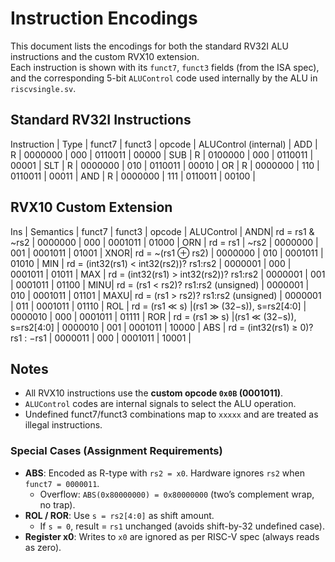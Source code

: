 # Instruction Encodings

This document lists the encodings for both the standard RV32I ALU instructions and the custom RVX10 extension.  
Each instruction is shown with its `funct7`, `funct3` fields (from the ISA spec), and the corresponding 5-bit `ALUControl` code used internally by the ALU in `riscvsingle.sv`.


## Standard RV32I Instructions

 Instruction | Type | funct7  | funct3 | opcode  | ALUControl (internal) |
 ADD         | R    | 0000000 | 000    | 0110011 | 00000                 |
 SUB         | R    | 0100000 | 000    | 0110011 | 00001                 |
 SLT         | R    | 0000000 | 010    | 0110011 | 00010                 |
 OR          | R    | 0000000 | 110    | 0110011 | 00011                 |
 AND         | R    | 0000000 | 111    | 0110011 | 00100                 |

## RVX10 Custom Extension

 Ins | Semantics                                   | funct7  | funct3 | opcode  | ALUControl |
 ANDN| rd = rs1 & ~rs2                             | 0000000 | 000    | 0001011 | 01000      |
 ORN | rd = rs1 | ~rs2                             | 0000000 | 001    | 0001011 | 01001      |
 XNOR| rd = ~(rs1 ⊕ rs2)                          | 0000000 | 010    | 0001011 | 01010      |
 MIN | rd = (int32(rs1) < int32(rs2))? rs1:rs2     | 0000001 | 000    | 0001011 | 01011      |
 MAX | rd = (int32(rs1) > int32(rs2))? rs1:rs2     | 0000001 | 001    | 0001011 | 01100      |
 MINU| rd = (rs1 < rs2)? rs1:rs2 (unsigned)        | 0000001 | 010    | 0001011 | 01101      |
 MAXU| rd = (rs1 > rs2)? rs1:rs2 (unsigned)        | 0000001 | 011    | 0001011 | 01110      |
 ROL | rd = (rs1 ≪ s) |(rs1 ≫ (32−s)), s=rs2[4:0] | 0000010 | 000    | 0001011 | 01111      |
 ROR | rd = (rs1 ≫ s) |(rs1 ≪ (32−s)), s=rs2[4:0] | 0000010 | 001    | 0001011 | 10000      |
 ABS | rd = (int32(rs1) ≥ 0)? rs1 : −rs1           | 0000011 | 000    | 0001011 | 10001      |


## Notes
- All RVX10 instructions use the **custom opcode `0x0B` (0001011)**.  
- `ALUControl` codes are internal signals to select the ALU operation.  
- Undefined funct7/funct3 combinations map to `xxxxx` and are treated as illegal instructions.  

### Special Cases (Assignment Requirements)
- **ABS**: Encoded as R-type with `rs2 = x0`. Hardware ignores `rs2` when `funct7 = 0000011`.  
  - Overflow: `ABS(0x80000000) = 0x80000000` (two’s complement wrap, no trap).  
- **ROL / ROR**: Use `s = rs2[4:0]` as shift amount.  
  - If `s = 0`, result = `rs1` unchanged (avoids shift-by-32 undefined case).  
- **Register x0**: Writes to `x0` are ignored as per RISC-V spec (always reads as zero).  



